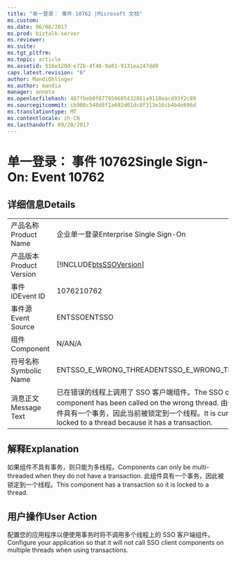 ```yaml
---
title: "单一登录： 事件 10762 |Microsoft 文档"
ms.custom: 
ms.date: 06/08/2017
ms.prod: biztalk-server
ms.reviewer: 
ms.suite: 
ms.tgt_pltfrm: 
ms.topic: article
ms.assetid: 516e120d-e72b-4f40-9a81-9131ea247dd0
caps.latest.revision: "6"
author: MandiOhlinger
ms.author: mandia
manager: anneta
ms.openlocfilehash: 487fbeb0f077950605432861a9118eacd93f2c89
ms.sourcegitcommit: cb908c540d8f1a692d01dc8f313e16cb4b4e696d
ms.translationtype: MT
ms.contentlocale: zh-CN
ms.lasthandoff: 09/20/2017
---
```

# <a name="single-sign-on-event-10762"></a><span data-ttu-id="eb0cd-102">单一登录： 事件 10762</span><span class="sxs-lookup"><span data-stu-id="eb0cd-102">Single Sign-On: Event 10762</span></span>
## <a name="details"></a><span data-ttu-id="eb0cd-103">详细信息</span><span class="sxs-lookup"><span data-stu-id="eb0cd-103">Details</span></span>  
  
|||  
|-|-|  
|<span data-ttu-id="eb0cd-104">产品名称</span><span class="sxs-lookup"><span data-stu-id="eb0cd-104">Product Name</span></span>|<span data-ttu-id="eb0cd-105">企业单一登录</span><span class="sxs-lookup"><span data-stu-id="eb0cd-105">Enterprise Single Sign-On</span></span>|  
|<span data-ttu-id="eb0cd-106">产品版本</span><span class="sxs-lookup"><span data-stu-id="eb0cd-106">Product Version</span></span>|[!INCLUDE[btsSSOVersion](../includes/btsssoversion-md.md)]|  
|<span data-ttu-id="eb0cd-107">事件 ID</span><span class="sxs-lookup"><span data-stu-id="eb0cd-107">Event ID</span></span>|<span data-ttu-id="eb0cd-108">10762</span><span class="sxs-lookup"><span data-stu-id="eb0cd-108">10762</span></span>|  
|<span data-ttu-id="eb0cd-109">事件源</span><span class="sxs-lookup"><span data-stu-id="eb0cd-109">Event Source</span></span>|<span data-ttu-id="eb0cd-110">ENTSSO</span><span class="sxs-lookup"><span data-stu-id="eb0cd-110">ENTSSO</span></span>|  
|<span data-ttu-id="eb0cd-111">组件</span><span class="sxs-lookup"><span data-stu-id="eb0cd-111">Component</span></span>|<span data-ttu-id="eb0cd-112">N/A</span><span class="sxs-lookup"><span data-stu-id="eb0cd-112">N/A</span></span>|  
|<span data-ttu-id="eb0cd-113">符号名称</span><span class="sxs-lookup"><span data-stu-id="eb0cd-113">Symbolic Name</span></span>|<span data-ttu-id="eb0cd-114">ENTSSO_E_WRONG_THREAD</span><span class="sxs-lookup"><span data-stu-id="eb0cd-114">ENTSSO_E_WRONG_THREAD</span></span>|  
|<span data-ttu-id="eb0cd-115">消息正文</span><span class="sxs-lookup"><span data-stu-id="eb0cd-115">Message Text</span></span>|<span data-ttu-id="eb0cd-116">已在错误的线程上调用了 SSO 客户端组件。</span><span class="sxs-lookup"><span data-stu-id="eb0cd-116">The SSO client component has been called on the wrong thread.</span></span> <span data-ttu-id="eb0cd-117">由于此组件具有一个事务，因此当前被锁定到一个线程。</span><span class="sxs-lookup"><span data-stu-id="eb0cd-117">It is currently locked to a thread because it has a transaction.</span></span>|  
  
## <a name="explanation"></a><span data-ttu-id="eb0cd-118">解释</span><span class="sxs-lookup"><span data-stu-id="eb0cd-118">Explanation</span></span>  
 <span data-ttu-id="eb0cd-119">如果组件不具有事务，则只能为多线程。</span><span class="sxs-lookup"><span data-stu-id="eb0cd-119">Components can only be multi-threaded when they do not have a transaction.</span></span> <span data-ttu-id="eb0cd-120">此组件具有一个事务，因此被锁定到一个线程。</span><span class="sxs-lookup"><span data-stu-id="eb0cd-120">This component has a transaction so it is locked to a thread.</span></span>  
  
## <a name="user-action"></a><span data-ttu-id="eb0cd-121">用户操作</span><span class="sxs-lookup"><span data-stu-id="eb0cd-121">User Action</span></span>  
 <span data-ttu-id="eb0cd-122">配置您的应用程序以便使用事务时将不调用多个线程上的 SSO 客户端组件。</span><span class="sxs-lookup"><span data-stu-id="eb0cd-122">Configure your application so that it will not call SSO client components on multiple threads when using transactions.</span></span>